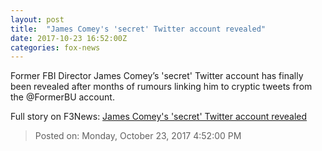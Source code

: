 ```yaml
---
layout: post
title:  "James Comey's 'secret' Twitter account revealed"
date: 2017-10-23 16:52:00Z
categories: fox-news
---
```


Former FBI Director James Comey’s 'secret' Twitter account has finally been revealed after months of rumours linking him to cryptic tweets from the @FormerBU account.


Full story on F3News: [James Comey's 'secret' Twitter account revealed](http://www.f3nws.com/n/j2RuD)

> Posted on: Monday, October 23, 2017 4:52:00 PM
